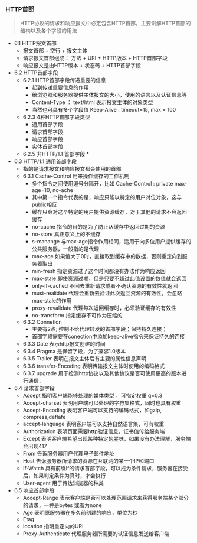 ### HTTP首部

> HTTP协议的请求和响应报文中必定包含HTTP首部，主要讲解HTTP首部的结构以及各个字段的用法

* 6.1 HTTP报文首部
  - 报文首部 + 空行 + 报文主体
  - 请求报文首部组成： 方法 + URI + HTTP版本 + HTTP首部字段 
  - 响应报文是由HTTP版本 + 状态码 + HTTP首部字段
* 6.2 HTTP首部字段
  - 6.2.1 HTTP首部字段传递重要的信息
    * 起到传递重要信息的作用
    * 给浏览器和服务器提供主体报文的大小，使用的语言以及认证信息等
    * Content-Type ： text/html    表示报文主体的对象类型
    * 当然也可具有多个字段值 Keep-Alive : timeout=15, max = 100
  - 6.2.3 4种HTTP首部字段类型
    * 通用首部字段
    * 请求首部字段
    * 响应首部字段
    * 实体首部字段
  - 6.2.5 非HTTP/1.1 首部字段
    * 
* 6.3 HTTP/1.1 通用首部字段
  - 指的是请求报文和响应报文都会使用的首部
  - 6.3.1 Cache-Control  用来操作缓存的工作机制
    * 多个指令之间使用逗号分隔开，比如  Cache-Control : private  max-age=10, no-ache
    * 其中第一个指令代表的是，响应只能以特定的用户对位对象，这与public相反
    * 缓存只会对这个特定的用户提供资源缓存，对于其他的请求不会返回缓存
    * no-cache  指令的目的是为了防止从缓存中返回过期的资源
    * no-store  真正意义上的不缓存
    * s-manange 与max-age指令作用相同，适用于向多位用户提供缓存的公共服务器，一般指的是代理
    * max-age 如果值大于0时，直接取到缓存中的数据，否则重定向到服务器取出
    * min-fresh 指定资源过了这个时间都没有办法作为响应返回
    * max-stale 即使资源过期，但是只要不超过此值设置的数值就会返回
    * only-if-cached  不回去重新请求或者不确认资源的有效性就返回
    * must-realidate 代理会重新去验证此次返回资源的有效性，会忽略max-stale的作用
    * proxy-revalidate  代理每次返回缓存时，必须验证缓存的有效性
    * no-transform  指定缓存不可作为压缩的
  - 6.3.2 Connetion
    * 主要有2点; 控制不给代理转发的首部字段；保持持久连接；
    * 首部字段需要在conection中添加keep-alive指令来保证持久的连接
  - 6.3.3 Date 表示http报文创建的时间
  - 6.3.4 Pragma  是保留字段，为了兼容1.0版本
  - 6.3.5 Trailer  表明在报文主体后有主要的属性信息声明
  - 6.3.6 transfer-Encoding  表明传输报文主体时使用的编码格式
  - 6.3.7 upgrade  用于检测http协议以及其他协议是否可使用更高的版本进行通信，
* 6.4 请求首部字段
  - Accept 指明客户端能够处理的媒体类型 ，可指定权重   q=0.3
  - Accept-charset  表明用户端可以处理的字符集格式，同时也具有权重
  - Accept-Encoding  表明客户端可以支持的编码格式，如gzip, compress,deflafe
  - accept-language 表明客户端可以支持自然语言集，可有权重
  - Authorization 表明页面需要http验证信息，证书值传给服务端
  - Except  表明客户端希望出现某种特定的腥味，如果没有办法理解，服务端会出现417
  - From  告诉服务器用户代理电子邮件地址
  - Host  告诉服务器所请求的资源在互联网的某一个IP和端口
  - If-Watch  具有前缀If的请求首部字段，可以成为条件请求，服务器在接受后，如果判定条件为真时，才会执行
  - User-agent  用于传达浏览器的种类
* 6.5 响应首部字段
  - Accept-Range  表示客户端是否可以处理范围请求来获得服务端某个部分的请求，一种是bytes 或者为none
  - Age  表明原服务器在多久前创建的响应，单位为秒
  - Etag  
  - location 指明重定向的URI
  - Proxy-Authenticate  代理服务器所需要的认证信息发送给客户端